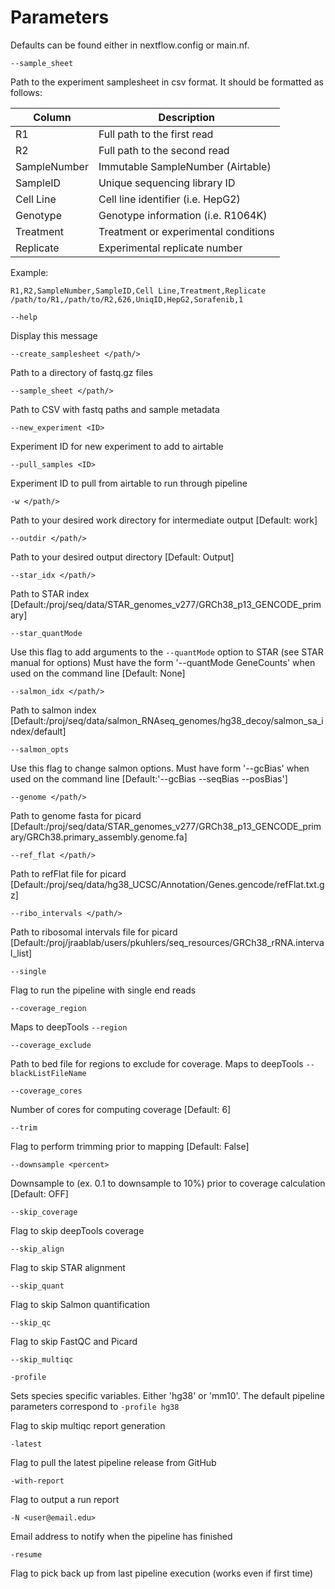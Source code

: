 Parameters
==========

Defaults can be found either in nextflow.config or main.nf.

`--sample_sheet`

Path to the experiment samplesheet in csv format. It should be formatted as follows:

|Column	        |Description					|
|---------------|-----------------------------------------------|
|R1		|Full path to the first read 			|
|R2		|Full path to the second read 			|
|SampleNumber	|Immutable SampleNumber (Airtable)		|
|SampleID	|Unique sequencing library ID		   	|
|Cell Line	|Cell line identifier (i.e. HepG2)		|
|Genotype	|Genotype information (i.e. R1064K)		|
|Treatment	|Treatment or experimental conditions		|
|Replicate	|Experimental replicate number			|

Example:

    R1,R2,SampleNumber,SampleID,Cell Line,Treatment,Replicate
    /path/to/R1,/path/to/R2,626,UniqID,HepG2,Sorafenib,1

`--help`

Display this message

`--create_samplesheet </path/>`

Path to a directory of fastq.gz files

`--sample_sheet </path/>`

Path to CSV with fastq paths and sample metadata

`--new_experiment <ID>`

Experiment ID for new experiment to add to airtable

`--pull_samples <ID>`

Experiment ID to pull from airtable to run through pipeline

`-w </path/>`

Path to your desired work directory for intermediate output [Default: work]

`--outdir </path/>`

Path to your desired output directory [Default: Output]

`--star_idx </path/>`

Path to STAR index [Default:/proj/seq/data/STAR_genomes_v277/GRCh38_p13_GENCODE_primary]

`--star_quantMode` <value>

Use this flag to add arguments to the `--quantMode` option to STAR (see STAR manual for options)
Must have the form '--quantMode GeneCounts' when used on the command line [Default: None]

`--salmon_idx </path/>`

Path to salmon index [Default:/proj/seq/data/salmon_RNAseq_genomes/hg38_decoy/salmon_sa_index/default]

`--salmon_opts` <value>

Use this flag to change salmon options.
Must have form '--gcBias' when used on the command line [Default:'--gcBias --seqBias --posBias']

`--genome </path/>`

Path to genome fasta for picard [Default:/proj/seq/data/STAR_genomes_v277/GRCh38_p13_GENCODE_primary/GRCh38.primary_assembly.genome.fa]

`--ref_flat </path/>`

Path to refFlat file for picard [Default:/proj/seq/data/hg38_UCSC/Annotation/Genes.gencode/refFlat.txt.gz]

`--ribo_intervals </path/>`

Path to ribosomal intervals file for picard [Default:/proj/jraablab/users/pkuhlers/seq_resources/GRCh38_rRNA.interval_list]

`--single`

Flag to run the pipeline with single end reads

`--coverage_region`

Maps to deepTools `--region`

`--coverage_exclude`

Path to bed file for regions to exclude for coverage. Maps to deepTools `--blackListFileName`

`--coverage_cores`

Number of cores for computing coverage [Default: 6]

`--trim`

Flag to perform trimming prior to mapping [Default: False]

`--downsample <percent>`

Downsample to <percent> (ex. 0.1 to downsample to 10%) prior to coverage calculation [Default: OFF]

`--skip_coverage`

Flag to skip deepTools coverage

`--skip_align`

Flag to skip STAR alignment

`--skip_quant`

Flag to skip Salmon quantification

`--skip_qc`

Flag to skip FastQC and Picard

`--skip_multiqc`

`-profile`

Sets species specific variables. Either 'hg38' or 'mm10'.
The default pipeline parameters correspond to `-profile hg38`

Flag to skip multiqc report generation

`-latest`

Flag to pull the latest pipeline release from GitHub

`-with-report`

Flag to output a run report

`-N <user@email.edu>`

Email address to notify when the pipeline has finished

`-resume`

Flag to pick back up from last pipeline execution (works even if first time)
